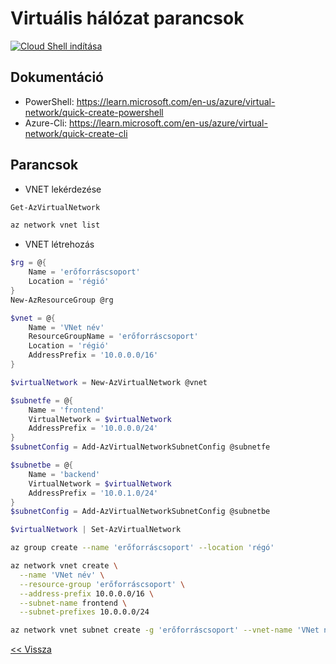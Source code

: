 # Virtuális hálózat parancsok

[![Cloud Shell indítása](https://learn.microsoft.com/azure/cloud-shell/media/embed-cloud-shell/launch-cloud-shell-1.png)](https://shell.azure.com)
## Dokumentáció

- PowerShell: https://learn.microsoft.com/en-us/azure/virtual-network/quick-create-powershell
- Azure-Cli: https://learn.microsoft.com/en-us/azure/virtual-network/quick-create-cli

## Parancsok

- VNET lekérdezése

```powershell
Get-AzVirtualNetwork
```

```bash
az network vnet list
```

- VNET létrehozás

```powershell
$rg = @{
    Name = 'erőforráscsoport'
    Location = 'régió'
}
New-AzResourceGroup @rg

$vnet = @{
    Name = 'VNet név'
    ResourceGroupName = 'erőforráscsoport'
    Location = 'régió'
    AddressPrefix = '10.0.0.0/16'
}

$virtualNetwork = New-AzVirtualNetwork @vnet

$subnetfe = @{
    Name = 'frontend'
    VirtualNetwork = $virtualNetwork
    AddressPrefix = '10.0.0.0/24'
}
$subnetConfig = Add-AzVirtualNetworkSubnetConfig @subnetfe

$subnetbe = @{
    Name = 'backend'
    VirtualNetwork = $virtualNetwork
    AddressPrefix = '10.0.1.0/24'
}
$subnetConfig = Add-AzVirtualNetworkSubnetConfig @subnetbe

$virtualNetwork | Set-AzVirtualNetwork
```

```bash
az group create --name 'erőforráscsoport' --location 'régó'

az network vnet create \
  --name 'VNet név' \
  --resource-group 'erőforráscsoport' \
  --address-prefix 10.0.0.0/16 \
  --subnet-name frontend \
  --subnet-prefixes 10.0.0.0/24

az network vnet subnet create -g 'erőforráscsoport' --vnet-name 'VNet név' -n backend --address-prefixes 10.0.1.0/24
```

[<< Vissza](README.md)

